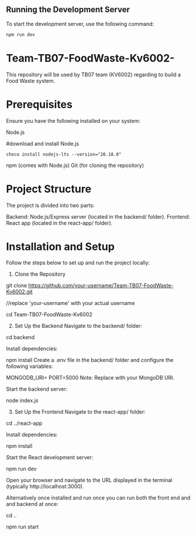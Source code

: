 ## Running the Development Server

To start the development server, use the following command:

```bash
npm run dev
```
# Team-TB07-FoodWaste-Kv6002-

This repository will be used by TB07 team (KV6002) regarding to build a Food Waste system.


# Prerequisites
Ensure you have the following installed on your system:

Node.js 

#download and install Node.js

```choco install nodejs-lts --version="20.18.0"```

npm (comes with Node.js)
Git (for cloning the repository)

# Project Structure
The project is divided into two parts:

Backend: Node.js/Express server (located in the backend/ folder).
Frontend: React app (located in the react-app/ folder).

# Installation and Setup
Follow the steps below to set up and run the project locally:

1. Clone the Repository

git clone https://github.com/your-username/Team-TB07-FoodWaste-Kv6002.git

//replace 'your-username' with your actual username

cd Team-TB07-FoodWaste-Kv6002

2. Set Up the Backend
Navigate to the backend/ folder:

cd backend

Install dependencies:

npm install
Create a .env file in the backend/ folder and configure the following variables:

MONGODB_URI=<your-mongodb-connection-string>
PORT=5000
Note: Replace <your-mongodb-connection-string> with your MongoDB URI.

Start the backend server:

node index.js

3. Set Up the Frontend
Navigate to the react-app/ folder:

 
cd ../react-app

Install dependencies:

 
npm install

Start the React development server:

 
npm run dev

Open your browser and navigate to the URL displayed in the terminal (typically http://localhost:3000).


Alternatively once installed and run once you can run both the front end and and backend at once:

cd ..

npm run start


